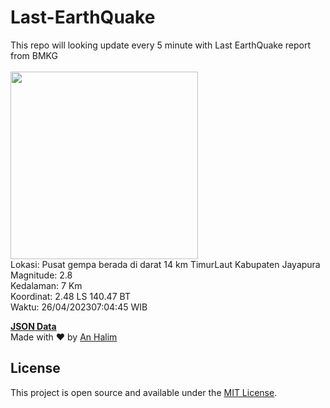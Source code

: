# Last-EarthQuake
This repo will looking update every 5 minute with Last EarthQuake report from BMKG
<br>
<br>
<img src="https://ews.bmkg.go.id/TEWS/data/20230426070445.mmi.jpg?39784b8szrgm9xc8t8jike1" width="300"/>
<br>
Lokasi: Pusat gempa berada di darat 14 km TimurLaut Kabupaten Jayapura <br>
Magnitude: 2.8 <br>
Kedalaman: 7 Km <br>
Koordinat: 2.48 LS 140.47 BT <br>
Waktu: 26/04/202307:04:45 WIB <br>

<a href="./data/data.json">**JSON Data**</a>
<br>
Made with ❤️ by <a href="https://github.com/an-halim">An Halim</a>
## License

This project is open source and available under the [MIT License](LICENSE).
